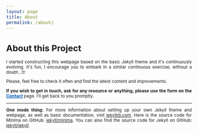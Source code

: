 ```yaml
---
layout: page
title: About
permalink: /about/
---
```

<div style="text-align: justify; font-size: smaller;">

<h1> About this Project </h1>
 
<p>I started constructing this webpage based on the basic Jekyll theme and it's continuously evolving. It's fun, I encourage you  to embark in a similar continuous exercise, without a doubt...🤓</p>

<p>Please, feel free to check it often and find the latest content and improvements. </p>
<b>If you wish to get in touch, ask for any resource or anything, please use the form on the <a href="/contact" style="color: #0056b3; text-decoration: underline;">Contact</a> </b>
 page. I’ll get back to you promptly.
 
<hr>

<p><b>One mode thing:</b> For more information about setting up your own Jekyll theme and webpage, as well as basic documentation, visit <a href="https://jekyllrb.com/" target="_blank">jekyllrb.com</a>. Here is the source code for Minima on GitHub:  
<a href="https://github.com/jekyll/minima" target="_blank">jekyll/minima</a>. You can also find the source code for Jekyll on GitHub:  
<a href="https://github.com/jekyll/jekyll" target="_blank">jekyll/jekyll</a>.</p>
</div> 
